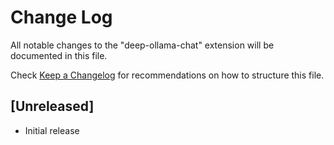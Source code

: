 # Change Log

All notable changes to the "deep-ollama-chat" extension will be documented in this file.

Check [Keep a Changelog](http://keepachangelog.com/) for recommendations on how to structure this file.

## [Unreleased]

- Initial release